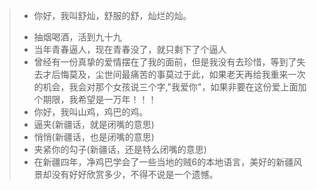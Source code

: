 

> + 你好，我叫舒灿，舒服的舒，灿烂的灿。
> - 抽烟喝酒，活到九十九
> - 当年青春逼人，现在青春没了，就只剩下了个逼人
> - 曾经有一份真挚的爱情摆在了我的面前，但是我没有去珍惜，等到了失去才后悔莫及，尘世间最痛苦的事莫过于此，如果老天再给我重来一次的机会，我会对那个女孩说三个字,"我爱你"，如果非要在这份爱上面加个期限，我希望是一万年！！！
> - 你好，我叫山鸡，鸡巴的鸡。
> - 逼夹(新疆话，就是闭嘴的意思)
> - 悄悄(新疆话，也是闭嘴的意思)
> - 夹紧你的勾子(新疆话，还是特么闭嘴的意思)
> - 在新疆四年，净鸡巴学会了一些当地的贼6的本地语言，美好的新疆风景却没有好好欣赏多少，不得不说是一个遗憾。















